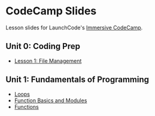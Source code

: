 # CodeCamp Slides

Lesson slides for LaunchCode's [Immersive CodeCamp](https://www.launchcode.org/codecamp).

## Unit 0: Coding Prep

- [Lesson 1: File Management](unit0/file-management.html)

## Unit 1: Fundamentals of Programming

- [Loops](unit1/04_Loops.html)
- [Function Basics and Modules](unit1/04_2_Modules.html)
- [Functions](unit1/05_Functions.html)
